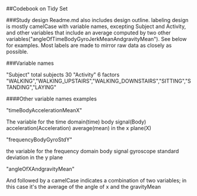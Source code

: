 ##Codebook on Tidy Set

###Study design
Readme.md also includes design outline.
labeling design is mostly camelCase with variable names, excepting Subject and Activity, and other variables that include
an average computed by two other variables("angleOfTimeBodyGyroJerkMeanAndgravityMean"). See below for examples.
Most labels are made to mirror raw data as closely as possible.

###Variable names

"Subject"
total subjects 30
"Activity" 
6 factors "WALKING","WALKING_UPSTAIRS","WALKING_DOWNSTAIRS","SITTING","STANDING","LAYING"

####Other variable names examples


"timeBodyAccelerationMeanX" 

The variable for the time domain(time) body signal(Body) acceleration(Acceleration) average(mean) in the x plane(X)


"frequencyBodyGyroStdY" 

the variable for the frequency domain body signal gyroscope standard deviation in the y plane

"angleOfXAndgravityMean"

And followed by a camelCase indicates a combination of two variables; in this case it's the average of the angle
of x and the gravityMean
